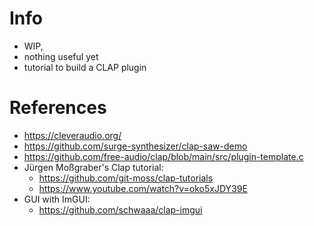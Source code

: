 # Info
- WIP,
- nothing useful yet
- tutorial to build a CLAP plugin

# References
- https://cleveraudio.org/
- https://github.com/surge-synthesizer/clap-saw-demo
- https://github.com/free-audio/clap/blob/main/src/plugin-template.c
- Jürgen Moßgraber's Clap tutorial:
  - https://github.com/git-moss/clap-tutorials
  - https://www.youtube.com/watch?v=oko5xJDY39E
- GUI with ImGUI:
  - https://github.com/schwaaa/clap-imgui
